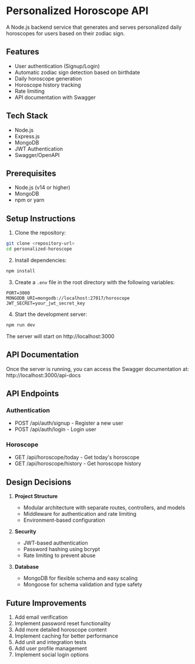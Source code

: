 # Personalized Horoscope API

A Node.js backend service that generates and serves personalized daily horoscopes for users based on their zodiac sign.

## Features

- User authentication (Signup/Login)
- Automatic zodiac sign detection based on birthdate
- Daily horoscope generation
- Horoscope history tracking
- Rate limiting
- API documentation with Swagger

## Tech Stack

- Node.js
- Express.js
- MongoDB
- JWT Authentication
- Swagger/OpenAPI

## Prerequisites

- Node.js (v14 or higher)
- MongoDB
- npm or yarn

## Setup Instructions

1. Clone the repository:
```bash
git clone <repository-url>
cd personalized-horoscope
```

2. Install dependencies:
```bash
npm install
```

3. Create a `.env` file in the root directory with the following variables:
```
PORT=3000
MONGODB_URI=mongodb://localhost:27017/horoscope
JWT_SECRET=your_jwt_secret_key
```

4. Start the development server:
```bash
npm run dev
```

The server will start on http://localhost:3000

## API Documentation

Once the server is running, you can access the Swagger documentation at:
http://localhost:3000/api-docs

## API Endpoints

### Authentication
- POST /api/auth/signup - Register a new user
- POST /api/auth/login - Login user

### Horoscope
- GET /api/horoscope/today - Get today's horoscope
- GET /api/horoscope/history - Get horoscope history

## Design Decisions

1. **Project Structure**
   - Modular architecture with separate routes, controllers, and models
   - Middleware for authentication and rate limiting
   - Environment-based configuration

2. **Security**
   - JWT-based authentication
   - Password hashing using bcrypt
   - Rate limiting to prevent abuse

3. **Database**
   - MongoDB for flexible schema and easy scaling
   - Mongoose for schema validation and type safety

## Future Improvements

1. Add email verification
2. Implement password reset functionality
3. Add more detailed horoscope content
4. Implement caching for better performance
5. Add unit and integration tests
6. Add user profile management
7. Implement social login options